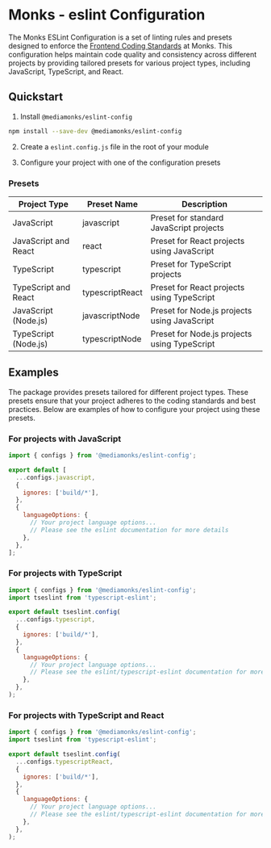 # Monks - eslint Configuration

The Monks ESLint Configuration is a set of linting rules and presets designed to enforce the
[Frontend Coding Standards](https://github.com/mediamonks/frontend-coding-standards) at Monks. This
configuration helps maintain code quality and consistency across different projects by providing
tailored presets for various project types, including JavaScript, TypeScript, and React.

## Quickstart

1. Install `@mediamonks/eslint-config`

```sh
npm install --save-dev @mediamonks/eslint-config
```

2. Create a `eslint.config.js` file in the root of your module

3. Configure your project with one of the configuration presets

### Presets

| Project Type         | Preset Name     | Description                                  |
| -------------------- | --------------- | -------------------------------------------- |
| JavaScript           | javascript      | Preset for standard JavaScript projects      |
| JavaScript and React | react           | Preset for React projects using JavaScript   |
| TypeScript           | typescript      | Preset for TypeScript projects               |
| TypeScript and React | typescriptReact | Preset for React projects using TypeScript   |
| JavaScript (Node.js) | javascriptNode  | Preset for Node.js projects using JavaScript |
| TypeScript (Node.js) | typescriptNode  | Preset for Node.js projects using TypeScript |

## Examples

The package provides presets tailored for different project types. These presets ensure that your
project adheres to the coding standards and best practices. Below are examples of how to configure
your project using these presets.

### For projects with JavaScript

```js
import { configs } from '@mediamonks/eslint-config';

export default [
  ...configs.javascript,
  {
    ignores: ['build/*'],
  },
  {
    languageOptions: {
      // Your project language options...
      // Please see the eslint documentation for more details
    },
  },
];
```

### For projects with TypeScript

```js
import { configs } from '@mediamonks/eslint-config';
import tseslint from 'typescript-eslint';

export default tseslint.config(
  ...configs.typescript,
  {
    ignores: ['build/*'],
  },
  {
    languageOptions: {
      // Your project language options...
      // Please see the eslint/typescript-eslint documentation for more details
    },
  },
);
```

### For projects with TypeScript and React

```js
import { configs } from '@mediamonks/eslint-config';
import tseslint from 'typescript-eslint';

export default tseslint.config(
  ...configs.typescriptReact,
  {
    ignores: ['build/*'],
  },
  {
    languageOptions: {
      // Your project language options...
      // Please see the eslint/typescript-eslint documentation for more details
    },
  },
);
```
